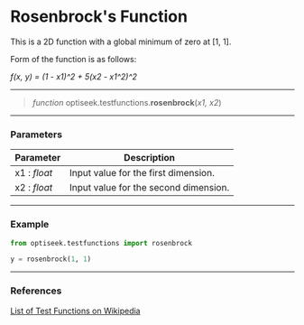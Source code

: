 # Rosenbrock's Function

This is a 2D function with a global minimum of zero at [1, 1].

Form of the function is as follows: 

*f(x, y) = (1 - x1)^2 + 5(x2 - x1^2)^2*

---

> *function* optiseek.testfunctions.**rosenbrock**(*x1, x2*)

---

### Parameters

| Parameter | Description |
|---|---|
| x1 : *float* | Input value for the first dimension. |
| x2 : *float* | Input value for the second dimension. |

---

### Example

```python
from optiseek.testfunctions import rosenbrock

y = rosenbrock(1, 1)
```

---

### References

[List of Test Functions on Wikipedia](https://en.wikipedia.org/wiki/Test_functions_for_optimization)